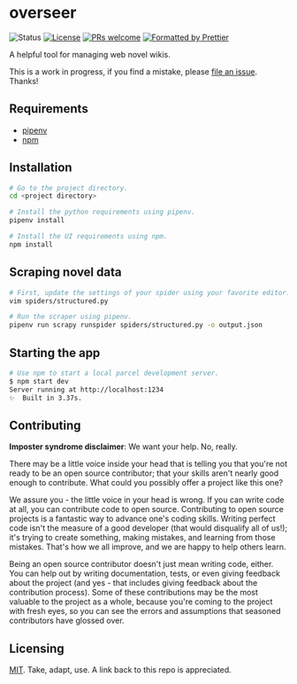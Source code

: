 # overseer

![Status](https://img.shields.io/badge/status-planning-red.svg) [![License](https://img.shields.io/badge/license-MIT-blue.svg)](./LICENSE) [![PRs welcome](https://img.shields.io/badge/contributions-welcome-brightgreen.svg?style=round-square)](https://egghead.io/series/how-to-contribute-to-an-open-source-project-on-github) [![Formatted by Prettier](https://img.shields.io/badge/code_style-prettier-ff69b4.svg)](https://prettier.io/)

A helpful tool for managing web novel wikis.

This is a work in progress, if you find a mistake, please [file an issue](https://github.com/njncalub/wn-wiki-insights/issues). Thanks!

## Requirements

- [pipenv](https://github.com/pypa/pipenv)
- [npm](https://www.npmjs.com/)

## Installation

```bash
# Go to the project directory.
cd <project directory>

# Install the python requirements using pipenv.
pipenv install

# Install the UI requirements using npm.
npm install
```

## Scraping novel data

```bash
# First, update the settings of your spider using your favorite editor.
vim spiders/structured.py

# Run the scraper using pipenv.
pipenv run scrapy runspider spiders/structured.py -o output.json
```

## Starting the app

```bash
# Use npm to start a local parcel development server.
$ npm start dev
Server running at http://localhost:1234
✨  Built in 3.37s.
```

## Contributing

**Imposter syndrome disclaimer**: We want your help. No, really.

There may be a little voice inside your head that is telling you that you're not ready to be an open source contributor; that your skills aren't nearly good enough to contribute. What could you possibly offer a project like this one?

We assure you - the little voice in your head is wrong. If you can write code at all, you can contribute code to open source. Contributing to open source projects is a fantastic way to advance one's coding skills. Writing perfect code isn't the measure of a good developer (that would disqualify all of us!); it's trying to create something, making mistakes, and learning from those mistakes. That's how we all improve, and we are happy to help others learn.

Being an open source contributor doesn't just mean writing code, either. You can help out by writing documentation, tests, or even giving feedback about the project (and yes - that includes giving feedback about the contribution process). Some of these contributions may be the most valuable to the project as a whole, because you're coming to the project with fresh eyes, so you can see the errors and assumptions that seasoned contributors have glossed over.

## Licensing

[MIT](./LICENSE). Take, adapt, use. A link back to this repo is appreciated.
